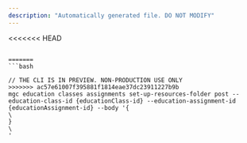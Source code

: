 ```yaml
---
description: "Automatically generated file. DO NOT MODIFY"
---
```


<<<<<<< HEAD
```cli

=======
```bash

// THE CLI IS IN PREVIEW. NON-PRODUCTION USE ONLY
>>>>>>> ac57e61007f395881f1814eae37dc23911227b9b
mgc education classes assignments set-up-resources-folder post --education-class-id {educationClass-id} --education-assignment-id {educationAssignment-id} --body '{\
}\
'

```